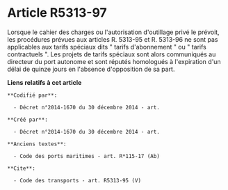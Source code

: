 # Article R5313-97

Lorsque le cahier des charges ou l'autorisation d'outillage privé le prévoit, les procédures prévues aux articles R. 5313-95
et R. 5313-96 ne sont pas applicables aux tarifs spéciaux dits " tarifs d'abonnement " ou " tarifs contractuels ". Les
projets de tarifs spéciaux sont alors communiqués au directeur du port autonome et sont réputés homologués à l'expiration
d'un délai de quinze jours en l'absence d'opposition de sa part.

**Liens relatifs à cet article**

	**Codifié par**:

	  - Décret n°2014-1670 du 30 décembre 2014 - art.

	**Créé par**:

	  - Décret n°2014-1670 du 30 décembre 2014 - art.

	**Anciens textes**:

	  - Code des ports maritimes - art. R*115-17 (Ab)

	**Cite**:

	  - Code des transports - art. R5313-95 (V)
